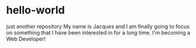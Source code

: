 # hello-world
just another repository
My name is Jacques and I am finally going to focus on something that I have been interested in for a long time.
I'm becoming a Web Developer!
